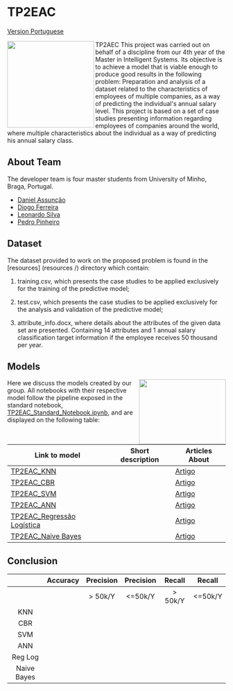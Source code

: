 # TP2EAC
[Version Portuguese](README.md)

<img align="left" src="https://media.giphy.com/media/ADgfsbHcS62Jy/giphy.gif" width="200" height="200" /> 

TP2AEC This project was carried out on behalf of a discipline from our 4th year of the Master in Intelligent Systems. Its objective is to achieve a model that is viable enough to produce good results in the following problem: Preparation and analysis of a dataset related to the characteristics of employees of multiple companies, as a way of predicting the individual's annual salary level.
This project is based on a set of case studies presenting information regarding employees of companies around the world, where multiple
characteristics about the individual as a way of predicting his annual salary class.


   


## About Team
The developer team is four master students from University of Minho, Braga, Portugal.

* [Daniel Assunção](https://github.com/guiyrt)
* [Diogo Ferreira ](https://github.com/DiogoFerreira99)
* [Leonardo Silva](https://github.com/leoproject)
* [Pedro Pinheiro](https://github.com/Pinheiro9655)
  
## Dataset
The dataset provided to work on the proposed problem is found in the [resources] (resources /) directory which contain:

1. training.csv, which presents the case studies to be applied exclusively for the training of the predictive model;

2. test.csv, which presents the case studies to be applied exclusively for the analysis and validation of the predictive model;

3. attribute_info.docx, where details about the attributes of the given data set are presented. Containing 14 attributes and 1 annual salary classification target information if the employee receives 50 thousand per year.



## Models

<img align="right" src="https://media.giphy.com/media/l4pTsNgkamxfk2ZLq/giphy.gif" width="200" height="150"/> 

Here we discuss the models created by our group. All notebooks with their respective model follow the pipeline exposed in the standard notebook, [TP2EAC_Standard_Notebook.ipynb](models/TP2EAC_Standard_Notebook.ipynb), and are displayed on the following table:



Link to model| Short description | Articles About| 
--- | --- | --- | 
[TP2EAC_KNN](models/knn/) | | [Artigo]()
[TP2EAC_CBR](models/cbr/) | | [Artigo]()
[TP2EAC_SVM](models/svm/) | |[Artigo]()
[TP2EAC_ANN](models/ann/)|  |[Artigo]()
[TP2EAC_Regressão Logística](models/reglog/)|  | [Artigo]()
[TP2EAC_Naive Bayes](models/naive/)| | [Artigo]()


## Conclusion


|             | Accuracy | Precision | Precision | Recall   | Recall  |            
|:-----------:|:--------:|:--------:|:---------:|:---------:|:--------:|
|             |          | > 50k/Y  |   <=50k/Y |  > 50k/Y  | <=50k/Y  |                 
|    KNN      |          |          |           |           |          |
|    CBR      |          |          |           |           |          |
|    SVM      |          |          |           |           |          | 
|    ANN      |          |          |           |           |          |
|   Reg Log   |          |          |           |           |          |   
| Naive Bayes |          |          |           |           |          | 




